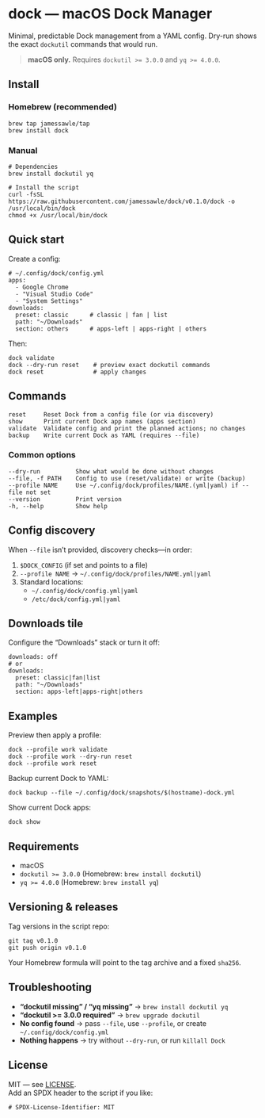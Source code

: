 # dock — macOS Dock Manager

Minimal, predictable Dock management from a YAML config. Dry-run shows the exact `dockutil` commands that would run.

> **macOS only.** Requires `dockutil >= 3.0.0` and `yq >= 4.0.0`.

## Install

### Homebrew (recommended)

    brew tap jamessawle/tap
    brew install dock

### Manual

    # Dependencies
    brew install dockutil yq

    # Install the script
    curl -fsSL https://raw.githubusercontent.com/jamessawle/dock/v0.1.0/dock -o /usr/local/bin/dock
    chmod +x /usr/local/bin/dock

## Quick start

Create a config:

    # ~/.config/dock/config.yml
    apps:
      - Google Chrome
      - "Visual Studio Code"
      - "System Settings"
    downloads:
      preset: classic      # classic | fan | list
      path: "~/Downloads"
      section: others      # apps-left | apps-right | others

Then:

    dock validate
    dock --dry-run reset    # preview exact dockutil commands
    dock reset              # apply changes

## Commands

    reset     Reset Dock from a config file (or via discovery)
    show      Print current Dock app names (apps section)
    validate  Validate config and print the planned actions; no changes
    backup    Write current Dock as YAML (requires --file)

### Common options

    --dry-run          Show what would be done without changes
    --file, -f PATH    Config to use (reset/validate) or write (backup)
    --profile NAME     Use ~/.config/dock/profiles/NAME.(yml|yaml) if --file not set
    --version          Print version
    -h, --help         Show help

## Config discovery

When `--file` isn’t provided, discovery checks—in order:

1. `$DOCK_CONFIG` (if set and points to a file)  
2. `--profile NAME` → `~/.config/dock/profiles/NAME.yml|yaml`  
3. Standard locations:
   - `~/.config/dock/config.yml|yaml`
   - `/etc/dock/config.yml|yaml`

## Downloads tile

Configure the “Downloads” stack or turn it off:

    downloads: off
    # or
    downloads:
      preset: classic|fan|list
      path: "~/Downloads"
      section: apps-left|apps-right|others

## Examples

Preview then apply a profile:

    dock --profile work validate
    dock --profile work --dry-run reset
    dock --profile work reset

Backup current Dock to YAML:

    dock backup --file ~/.config/dock/snapshots/$(hostname)-dock.yml

Show current Dock apps:

    dock show

## Requirements

- macOS
- `dockutil >= 3.0.0` (Homebrew: `brew install dockutil`)
- `yq >= 4.0.0` (Homebrew: `brew install yq`)

## Versioning & releases

Tag versions in the script repo:

    git tag v0.1.0
    git push origin v0.1.0

Your Homebrew formula will point to the tag archive and a fixed `sha256`.

## Troubleshooting

- **“dockutil missing” / “yq missing”** → `brew install dockutil yq`
- **“dockutil >= 3.0.0 required”** → `brew upgrade dockutil`
- **No config found** → pass `--file`, use `--profile`, or create `~/.config/dock/config.yml`
- **Nothing happens** → try without `--dry-run`, or run `killall Dock`

## License

MIT — see [LICENSE](./LICENSE).  
Add an SPDX header to the script if you like:

    # SPDX-License-Identifier: MIT
